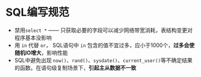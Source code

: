 # <a name="top">SQL编写规范</a>





+ 禁用`select *` —— 只获取必要的字段可以减少网络带宽消耗，表结构变更对程序基本没影响
+ 用 `in` 代替 `or`， SQL语句中 `in` 包含的值不宜过多，应小于1000个，**过多会使随机IO增大**，影响性能
+ SQL中避免出现 `now()`、`rand()`、`sysdate()`、`current_user()`等不确定结果的函数。在语句级复制场景下，**引起主从数据不一致**





